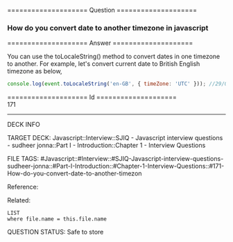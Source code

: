 ==================== Question ====================  

### How do you convert date to another timezone in javascript  

==================== Answer ====================  

You can use the toLocaleString() method to convert dates in one timezone to
another. For example, let's convert current date to British English timezone as
below,

```javascript
console.log(event.toLocaleString('en-GB', { timeZone: 'UTC' })); //29/06/2019, 09:56:00
```

==================== Id ====================  
171

---

DECK INFO

TARGET DECK: Javascript::Interview::SJIQ - Javascript interview questions - sudheer jonna::Part I - Introduction::Chapter 1 - Interview Questions

FILE TAGS: #Javascript::#Interview::#SJIQ-Javascript-interview-questions-sudheer-jonna::#Part-I-Introduction::#Chapter-1-Interview-Questions::#171-How-do-you-convert-date-to-another-timezon

Reference:

Related:

```dataview
LIST
where file.name = this.file.name
```

QUESTION STATUS: Safe to store
